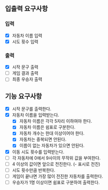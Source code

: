 ## 입출력 요구사항

### 입력

- [x] 자동차 이름 입력
- [x] 시도 횟수 입력

### 출력

- [x] 시작 문구 출력
- [ ] 게임 결과 출력
- [ ] 최종 우승자 출력

## 기능 요구사항

- [x] 시작 문구를 출력한다.
- [x] 자동차 이름을 입력받는다. 
  - [x] 자동차 이름은 각각 5자리 이하여야 한다.
  - [x] 자동차 이름은 쉼표로 구분한다.
  - [x] 자동차 개수는 한대 이상이어야 한다.
  - [x] 자동차는 중복되면 안된다.
   -[x] 이름이 없는 자동차가 있으면 안된다.
- [x] 이동 시도 횟수를 입력받는다.
- [ ] 각 자동차에 0에서 9사이의 무작위 값을 부여한다.
- [ ] 4 이상의 값이면 앞으로 전진한다. (- 표시로 전진)
- [ ] 시도 횟수만큼 반복한다.
- [ ] 게임이 끝나면 가장 많이 전진한 자동차를 출력한다.
- [ ] 우승자가 1명 이상이면 쉼표로 구분하여 출력한다.